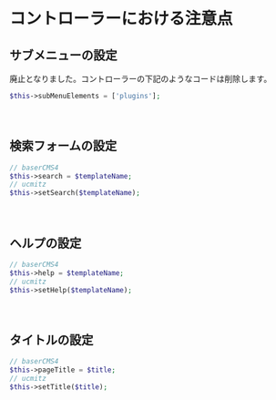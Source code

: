 # コントローラーにおける注意点

## サブメニューの設定

廃止となりました。コントローラーの下記のようなコードは削除します。

```php
$this->subMenuElements = ['plugins'];
```

　
## 検索フォームの設定
```php
// baserCMS4
$this->search = $templateName;
// ucmitz
$this->setSearch($templateName);
```

　
## ヘルプの設定
```php
// baserCMS4
$this->help = $templateName;
// ucmitz
$this->setHelp($templateName);
```

　
## タイトルの設定
```php
// baserCMS4
$this->pageTitle = $title;
// ucmitz
$this->setTitle($title);
```

